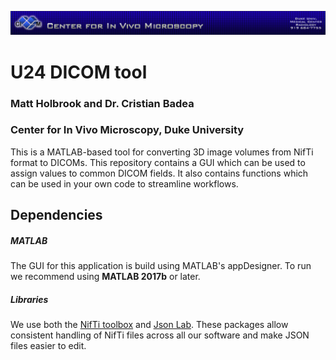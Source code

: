 ![image](.github/CIVMBanner.png)

# U24 DICOM tool
### Matt Holbrook and Dr. Cristian Badea
### Center for In Vivo Microscopy, Duke University
This is a MATLAB-based tool for converting 3D image volumes from NifTi format to DICOMs. This repository contains a GUI which can be used to assign values to common DICOM fields. It also contains functions which can be used in your own code to streamline workflows.

## Dependencies
##### MATLAB
The GUI for this application is build using MATLAB's appDesigner. To run we recommend using **MATLAB 2017b** or later.
##### Libraries
We use both the [NifTi toolbox](https://www.mathworks.com/matlabcentral/fileexchange/8797-tools-for-nifti-and-analyze-image) and [Json Lab](https://github.com/fangq/jsonlab). These packages allow consistent handling of NifTi files across all our software and make JSON files easier to edit.